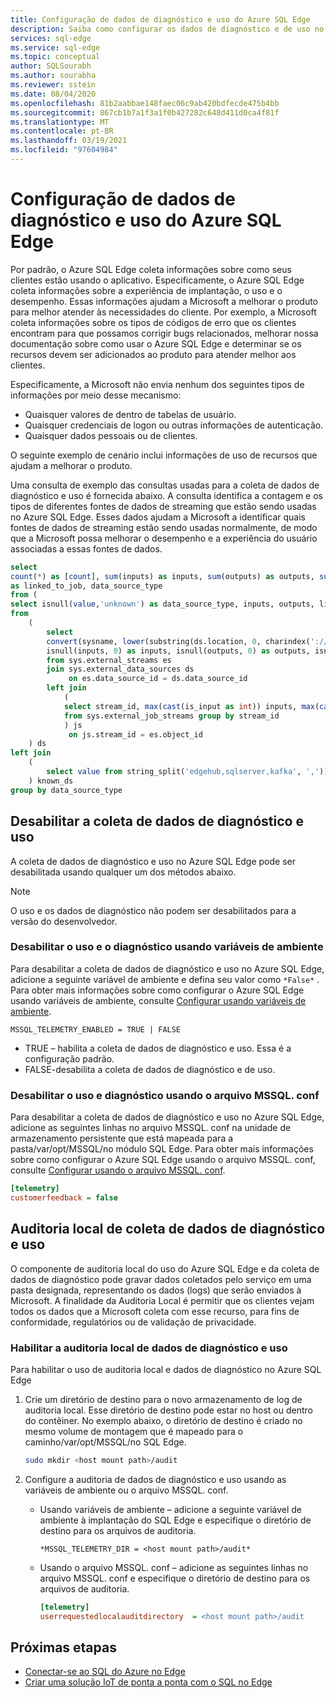 ```yaml
---
title: Configuração de dados de diagnóstico e uso do Azure SQL Edge
description: Saiba como configurar os dados de diagnóstico e de uso no Azure SQL Edge.
services: sql-edge
ms.service: sql-edge
ms.topic: conceptual
author: SQLSourabh
ms.author: sourabha
ms.reviewer: sstein
ms.date: 08/04/2020
ms.openlocfilehash: 81b2aabbae148faec06c9ab420bdfecde475b4bb
ms.sourcegitcommit: 867cb1b7a1f3a1f0b427282c648d411d0ca4f81f
ms.translationtype: MT
ms.contentlocale: pt-BR
ms.lasthandoff: 03/19/2021
ms.locfileid: "97604984"
---
```

# <a name="azure-sql-edge-usage-and-diagnostics-data-configuration"></a>Configuração de dados de diagnóstico e uso do Azure SQL Edge

Por padrão, o Azure SQL Edge coleta informações sobre como seus clientes estão usando o aplicativo. Especificamente, o Azure SQL Edge coleta informações sobre a experiência de implantação, o uso e o desempenho. Essas informações ajudam a Microsoft a melhorar o produto para melhor atender às necessidades do cliente. Por exemplo, a Microsoft coleta informações sobre os tipos de códigos de erro que os clientes encontram para que possamos corrigir bugs relacionados, melhorar nossa documentação sobre como usar o Azure SQL Edge e determinar se os recursos devem ser adicionados ao produto para atender melhor aos clientes.

Especificamente, a Microsoft não envia nenhum dos seguintes tipos de informações por meio desse mecanismo:

- Quaisquer valores de dentro de tabelas de usuário.
- Quaisquer credenciais de logon ou outras informações de autenticação.
- Quaisquer dados pessoais ou de clientes.

O seguinte exemplo de cenário inclui informações de uso de recursos que ajudam a melhorar o produto.

Uma consulta de exemplo das consultas usadas para a coleta de dados de diagnóstico e uso é fornecida abaixo. A consulta identifica a contagem e os tipos de diferentes fontes de dados de streaming que estão sendo usadas no Azure SQL Edge. Esses dados ajudam a Microsoft a identificar quais fontes de dados de streaming estão sendo usadas normalmente, de modo que a Microsoft possa melhorar o desempenho e a experiência do usuário associadas a essas fontes de dados. 

```sql
select 
count(*) as [count], sum(inputs) as inputs, sum(outputs) as outputs, sum(linked_to_job) 
as linked_to_job, data_source_type
from ( 
select isnull(value,'unknown') as data_source_type, inputs, outputs, linked_to_job
from 
    ( 
        select 
        convert(sysname, lower(substring(ds.location, 0, charindex('://', ds.location))), 1) as data_source_type, 
        isnull(inputs, 0) as inputs, isnull(outputs, 0) as outputs, isnull(js.stream_id/js.stream_id, 0) as linked_to_job 
        from sys.external_streams es
        join sys.external_data_sources ds 
             on es.data_source_id = ds.data_source_id
        left join 
            ( 
            select stream_id, max(cast(is_input as int)) inputs, max(cast(is_output as int)) outputs 
            from sys.external_job_streams group by stream_id 
            ) js
             on js.stream_id = es.object_id 
    ) ds
left join 
    (
        select value from string_split('edgehub,sqlserver,kafka', ',')) as known_ep on data_source_type = value 
    ) known_ds
group by data_source_type
```

## <a name="disable-usage-and-diagnostic-data-collection"></a>Desabilitar a coleta de dados de diagnóstico e uso

A coleta de dados de diagnóstico e uso no Azure SQL Edge pode ser desabilitada usando qualquer um dos métodos abaixo.

> [!NOTE]
> O uso e os dados de diagnóstico não podem ser desabilitados para a versão do desenvolvedor.

### <a name="disable-usage-and-diagnostics-using-environment-variables"></a>Desabilitar o uso e o diagnóstico usando variáveis de ambiente

Para desabilitar a coleta de dados de diagnóstico e uso no Azure SQL Edge, adicione a seguinte variável de ambiente e defina seu valor como `*False*` . Para obter mais informações sobre como configurar o Azure SQL Edge usando variáveis de ambiente, consulte [Configurar usando variáveis de ambiente](configure.md#configure-by-using-environment-variables).

`MSSQL_TELEMETRY_ENABLED = TRUE | FALSE`

- TRUE – habilita a coleta de dados de diagnóstico e uso. Essa é a configuração padrão.
- FALSE-desabilita a coleta de dados de diagnóstico e de uso.

### <a name="disable-usage-and-diagnostics-using-mssqlconf-file"></a>Desabilitar o uso e diagnóstico usando o arquivo MSSQL. conf

Para desabilitar a coleta de dados de diagnóstico e uso no Azure SQL Edge, adicione as seguintes linhas no arquivo MSSQL. conf na unidade de armazenamento persistente que está mapeada para a pasta/var/opt/MSSQL/no módulo SQL Edge. Para obter mais informações sobre como configurar o Azure SQL Edge usando o arquivo MSSQL. conf, consulte [Configurar usando o arquivo MSSQL. conf](configure.md#configure-by-using-an-mssqlconf-file).

```ini
[telemetry]
customerfeedback = false
```

## <a name="local-audit-of-usage-and-diagnostic-data-collection"></a>Auditoria local de coleta de dados de diagnóstico e uso

O componente de auditoria local do uso do Azure SQL Edge e da coleta de dados de diagnóstico pode gravar dados coletados pelo serviço em uma pasta designada, representando os dados (logs) que serão enviados à Microsoft. A finalidade da Auditoria Local é permitir que os clientes vejam todos os dados que a Microsoft coleta com esse recurso, para fins de conformidade, regulatórios ou de validação de privacidade.

### <a name="enable-local-audit-of-usage-and-diagnostics-data"></a>Habilitar a auditoria local de dados de diagnóstico e uso

Para habilitar o uso de auditoria local e dados de diagnóstico no Azure SQL Edge

1. Crie um diretório de destino para o novo armazenamento de log de auditoria local. Esse diretório de destino pode estar no host ou dentro do contêiner. No exemplo abaixo, o diretório de destino é criado no mesmo volume de montagem que é mapeado para o caminho/var/opt/MSSQL/no SQL Edge.

   ```bash
   sudo mkdir <host mount path>/audit
   ```

2. Configure a auditoria de dados de diagnóstico e uso usando as variáveis de ambiente ou o arquivo MSSQL. conf.

   - Usando variáveis de ambiente – adicione a seguinte variável de ambiente à implantação do SQL Edge e especifique o diretório de destino para os arquivos de auditoria.
   
     `*MSSQL_TELEMETRY_DIR = <host mount path>/audit*`
   
   - Usando o arquivo MSSQL. conf – adicione as seguintes linhas no arquivo MSSQL. conf e especifique o diretório de destino para os arquivos de auditoria.
       ```ini
       [telemetry]
       userrequestedlocalauditdirectory  = <host mount path>/audit
       ```  

## <a name="next-steps"></a>Próximas etapas

- [Conectar-se ao SQL do Azure no Edge](connect.md)
- [Criar uma solução IoT de ponta a ponta com o SQL no Edge](tutorial-deploy-azure-resources.md)
